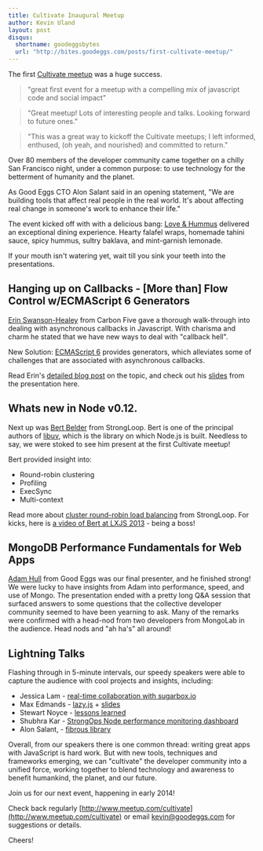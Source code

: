 ```yaml
---
title: Cultivate Inaugural Meetup
author: Kevin Uland
layout: post
disqus:
  shortname: goodeggsbytes
  url: "http://bites.goodeggs.com/posts/first-cultivate-meetup/"
---
```

The first [Cultivate meetup](http://www.meetup.com/cultivate) was a huge success.

<blockquote>
"great first event for a meetup with a compelling mix of javascript code and social impact"
</blockquote>

<blockquote>
"Great meetup! Lots of interesting people and talks. Looking forward to future ones."
</blockquote>

<blockquote>
"This was a great way to kickoff the Cultivate meetups; I left informed, enthused, (oh yeah, and nourished) and committed to return."
</blockquote>


<!-- more -->

Over 80 members of the developer community came together on a chilly San Francisco night, under a common purpose: to use technology for the betterment of humanity and the planet.

As Good Eggs CTO Alon Salant said in an opening statement, "We are building tools that affect real people in the real world. It's about affecting real change in someone's work to enhance their life."

The event kicked off with with a delicious bang: [Love & Hummus](http://www.goodeggs.com/loveandhummus) delivered an exceptional dining experience. Hearty falafel wraps, homemade tahini sauce, spicy hummus, sultry baklava, and mint-garnish lemonade.

If your mouth isn't watering yet, wait till you sink your teeth into the presentations.

Hanging up on Callbacks - [More than] Flow Control w/ECMAScript 6 Generators
---

[Erin Swanson-Healey](http://www.carbonfive.com/employee/erin-swenson-healey) from Carbon Five gave a thorough walk-through into dealing with asynchronous callbacks in Javascript. With charisma and charm he  stated that we have new ways to deal with "callback hell".

New Solution: [ECMAScript 6](http://www.2ality.com/2013/06/iterators-generators.html) provides generators, which alleviates some of challenges that are associated with asynchronous callbacks.

Read Erin's [detailed blog post](http://blog.carbonfive.com/2013/12/01/hanging-up-on-callbacks-generators-in-ecmascript-6/) on the topic, and check out his [slides](https://docs.google.com/a/goodeggs.com/presentation/d/1c23KjxQIoKKjho2wnjRXdJhmWd6X3g10B5ggC1DUE0M/edit#slide=id.p) from the presentation here.

Whats new in Node v0.12.
---

Next up was [Bert Belder](https://github.com/piscisaureus) from StrongLoop. Bert is one of the principal authors of [libuv](http://nikhilm.github.io/uvbook/introduction.html), which is the library on which Node.js is built. Needless to say, we were stoked to see him present at the first Cultivate meetup!

Bert provided insight into:

* Round-robin clustering
* Profiling
* ExecSync
* Multi-context

Read more about [cluster round-robin load balancing](http://strongloop.com/strongblog/whats-new-in-node-js-v0-12-cluster-round-robin-load-balancing/) from StrongLoop. For kicks, here is [a video of Bert at LXJS 2013](http://www.youtube.com/watch?v=QnO6Uut4Ao8) - being a boss!

MongoDB Performance Fundamentals for Web Apps
---

[Adam Hull](http://www.goodeggs.com/about/team/sfbay/522103184f08c30300000028) from Good Eggs was our final presenter, and he finished strong! We were lucky to have insights from Adam into performance, speed, and use of Mongo. The presentation ended with a pretty long Q&A session that surfaced  answers to some questions that the collective developer community seemed to have been yearning to ask. Many of the remarks were confirmed with a head-nod from two developers from MongoLab in the audience. Head nods and "ah ha's" all around!

Lightning Talks
---

Flashing through in 5-minute intervals, our speedy speakers were able to capture the audience with cool projects and insights, including:

* Jessica Lam - [real-time collaboration with sugarbox.io](http://www.sgrbx.io/#/play/sHMVrO1jg8)
* Max Edmands - [lazy.js](http://danieltao.com/lazy.js/) + [slides](https://github.com/demands/lazy-presentation)
* Stewart Noyce - [lessons learned](http://www.trunort.com/docs/Cultivate-Dec2013.pdf)
* Shubhra Kar - [StrongOps Node performance monitoring dashboard](http://strongloop.com/strongloop-suite/strongops/)
* Alon Salant, - [fibrous library](https://github.com/goodeggs/fibrous)

Overall, from our speakers there is one common thread: writing great apps with JavaScript is hard work. But with new tools, techniques and frameworks emerging, we can "cultivate" the developer community into a unified force, working together to blend technology and awareness to benefit humankind, the planet, and our future.

Join us for our next event, happening in early 2014!

Check back regularly [http://www.meetup.com/cultivate](http://www.meetup.com/cultivate) or email [kevin@goodeggs.com](mailto:kevin@goodeggs.com) for suggestions or details.

Cheers!